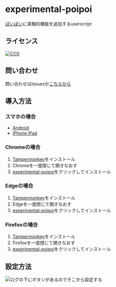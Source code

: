 # experimental-poipoi

[ぽいぽい](https://gikopoipoi.net/)に実験的機能を追加するuserscript

## ライセンス

[![CC0](https://licensebuttons.net/p/zero/1.0/88x31.png) ](https://creativecommons.org/publicdomain/zero/1.0/deed.ja)

## 問い合わせ

問い合わせはIssuesか[こちらから](https://form1ssl.fc2.com/form/?id=019f176bae31cba6)

## 導入方法

### スマホの場合

- [Android](https://iwamizawa-software.github.io/experimental-poipoi/android.html)
- [iPhone iPad](https://iwamizawa-software.github.io/experimental-poipoi/iphone.html)

### Chromeの場合

1. [Tampermonkey](https://chrome.google.com/webstore/detail/tampermonkey/dhdgffkkebhmkfjojejmpbldmpobfkfo?hl=ja)をインストール
2. Chromeを一度閉じて開きなおす
3. [experimental-poipoi](https://raw.githubusercontent.com/iwamizawa-software/experimental-poipoi/main/experimental-poipoi.user.js)をクリックしてインストール

### Edgeの場合

1. [Tampermonkey](https://microsoftedge.microsoft.com/addons/detail/tampermonkey/iikmkjmpaadaobahmlepeloendndfphd)をインストール
2. Edgeを一度閉じて開きなおす
3. [experimental-poipoi](https://raw.githubusercontent.com/iwamizawa-software/experimental-poipoi/main/experimental-poipoi.user.js)をクリックしてインストール

### Firefoxの場合

1. [Tampermonkey](https://addons.mozilla.org/ja/firefox/addon/tampermonkey/)をインストール
2. Firefoxを一度閉じて開きなおす
3. [experimental-poipoi](https://raw.githubusercontent.com/iwamizawa-software/experimental-poipoi/main/experimental-poipoi.user.js)をクリックしてインストール

## 設定方法

![ログの下にボタンがあるのでそこから設定する](https://iwamizawa-software.github.io/experimental-poipoi/config.png)
